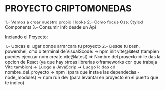 # PROYECTO CRIPTOMONEDAS

1.- Vamos a crear nuestro propio Hooks
2.- Como focus Css: Styled Components
3.- Consumir info desde un Api

Inciando el Proyecto:

1.- Ubicas el lugar donde arrancara tu proyecto
2.- Desde tu bash, powershel, cmd o terminal de VisualScode: 
    => npm init vite@latest (tampien puedes ejecutar nom create vite@latest)
    => Nombre del proyecto
    => le das la opcion de React (ya que hay otroas librerias o frameworks con que trabaja Vite tambien)
    => Luego a JavaScrip
    => Luego le das cd nombre_del_proyecto
    => npm i (para que instale las dependecias -node_modules)
    => npm run dev (para levantar en proyecto en el puerto que te indico)